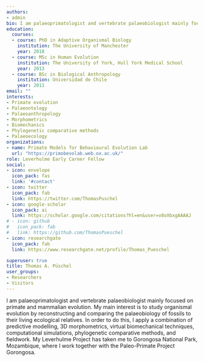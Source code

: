 ```yaml
---
authors:
- admin
bio: I am palaeoprimatologist and vertebrate palaeobiologist mainly focused on primate and mammalian evolution. My main interest is to study organismal evolution by reconstructing and comparing the palaeobiology of fossils to their living ecological relatives. In order to do this, I apply a combination of predictive modelling, 3D morphometrics, virtual biomechanical techniques, computational simulations, phylogenetic comparative methods, and fieldwork. I am currently collaborating on a diversity of projects that can be placed in the interface between biological anthropology, palaeontology, ecology and evolutionary biology, using cutting-edge informatic techniques. My Leverhulme Project has taken me to Gorongosa National Park, Mozambique, where I work together with the Paleo-Primate Project Gorongosa.
education:
  courses:
  - course: PhD in Adaptive Organismal Biology
    institution: The University of Manchester
    year: 2018
  - course: MSc in Human Evolution
    institution: The University of York, Hull York Medical School
    year: 2013
  - course: BSc in Biological Anthropology
    institution: Universidad de Chile
    year: 2011
email: ""
interests:
- Primate evolution
- Palaeontology
- Palaeoanthropology
- Morphometrics
- Biomechanics
- Phylogenetic comparative methods
- Palaeoecology
organizations:
- name: Primate Models for Behavioural Evolution Lab
  url: "https://primobevolab.web.ox.ac.uk/"
role: Leverhulme Early Career Fellow
social:
- icon: envelope
  icon_pack: fas
  link: '#contact'
- icon: twitter
  icon_pack: fab
  link: https://twitter.com/ThomasPuschel
- icon: google-scholar
  icon_pack: ai
  link: https://scholar.google.com/citations?hl=en&user=v8oXbxgAAAAJ
# - icon: github
#   icon_pack: fab
#   link: https://github.com/ThomasPueschel
- icon: researchgate
  icon_pack: fab
  link: https://www.researchgate.net/profile/Thomas_Pueschel

superuser: true
title: Thomas A. Püschel
user_groups:
- Researchers
- Visitors
---
```


I am palaeoprimatologist and vertebrate palaeobiologist mainly focused on primate and mammalian evolution. My main interest is to study organismal evolution by reconstructing and comparing the palaeobiology of fossils to their living ecological relatives. In order to do this, I apply a combination of predictive modelling, 3D morphometrics, virtual biomechanical techniques, computational simulations, phylogenetic comparative methods, and fieldwork. My Leverhulme Project has taken me to Gorongosa National Park, Mozambique, where I work together with the Paleo-Primate Project Gorongosa.


